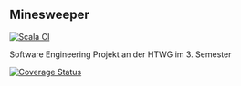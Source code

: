 ## Minesweeper
[![Scala CI](https://github.com/bafto/minesweeper/actions/workflows/scala.yml/badge.svg)](https://github.com/bafto/minesweeper/actions/workflows/scala.yml)

Software Engineering Projekt an der HTWG im 3. Semester

[![Coverage Status](https://coveralls.io/repos/github/bafto/minesweeper/badge.svg?branch=coveralls)](https://coveralls.io/github/bafto/minesweeper?branch=coveralls)
